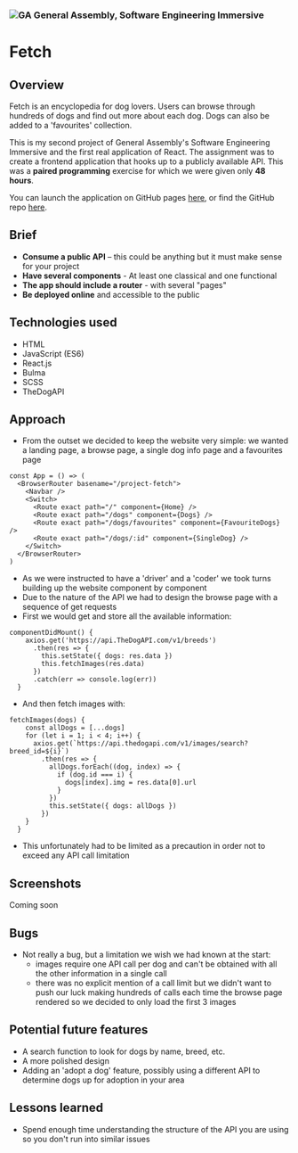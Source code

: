 ### ![GA](https://cloud.githubusercontent.com/assets/40461/8183776/469f976e-1432-11e5-8199-6ac91363302b.png) General Assembly, Software Engineering Immersive

# Fetch

## Overview
Fetch is an encyclopedia for dog lovers. Users can browse through hundreds of dogs and find out more about each dog. Dogs can also be added to a 'favourites' collection.

This is my second project of General Assembly's Software Engineering Immersive and the first real application of React. The assignment was to create a frontend application that hooks up to a publicly available API. This was a **paired programming** exercise for which we were given only **48 hours**.

You can launch the application on GitHub pages [here](https://georgpreuss.github.io/project-fetch/), or find the GitHub repo [here](https://github.com/georgpreuss/project-fetch/).

## Brief
- **Consume a public API** – this could be anything but it must make sense for your project
- **Have several components** - At least one classical and one functional
- **The app should include a router** - with several "pages"
- **Be deployed online** and accessible to the public

## Technologies used
- HTML
- JavaScript (ES6)
- React.js
- Bulma
- SCSS
- TheDogAPI

## Approach
- From the outset we decided to keep the website very simple: we wanted a landing page, a browse page, a single dog info page and a favourites page

```
const App = () => (
  <BrowserRouter basename="/project-fetch">
    <Navbar />
    <Switch>
      <Route exact path="/" component={Home} />
      <Route exact path="/dogs" component={Dogs} />
      <Route exact path="/dogs/favourites" component={FavouriteDogs} />
      <Route exact path="/dogs/:id" component={SingleDog} />
    </Switch>
  </BrowserRouter>
)
```

- As we were instructed to have a 'driver' and a 'coder' we took turns building up the website component by component
- Due to the nature of the API we had to design the browse page with a sequence of get requests
- First we would get and store all the available information:

```
componentDidMount() {
    axios.get('https://api.TheDogAPI.com/v1/breeds')
      .then(res => {
        this.setState({ dogs: res.data })
        this.fetchImages(res.data)
      })
      .catch(err => console.log(err))
  }
```

- And then fetch images with:

```
fetchImages(dogs) {
    const allDogs = [...dogs]
    for (let i = 1; i < 4; i++) {
      axios.get(`https://api.thedogapi.com/v1/images/search?breed_id=${i}`)
        .then(res => {
          allDogs.forEach((dog, index) => {
            if (dog.id === i) {
              dogs[index].img = res.data[0].url
            }
          })
          this.setState({ dogs: allDogs })
        })
    }
  }
```

- This unfortunately had to be limited as a precaution in order not to exceed any API call limitation

## Screenshots
Coming soon

## Bugs
- Not really a bug, but a limitation we wish we had known at the start:
	- images require one API call per dog and can't be obtained with all the other information in a single call
	- there was no explicit mention of a call limit but we didn't want to push our luck making hundreds of calls each time the browse page rendered so we decided to only load the first 3 images

## Potential future features
- A search function to look for dogs by name, breed, etc.
- A more polished design
- Adding an 'adopt a dog' feature, possibly using a different API to determine dogs up for adoption in your area

## Lessons learned
- Spend enough time understanding the structure of the API you are using so you don't run into similar issues